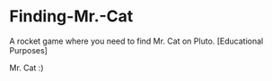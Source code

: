 # Finding-Mr.-Cat
A rocket game where you need to find Mr. Cat on Pluto. [Educational Purposes]

Mr. Cat :)

